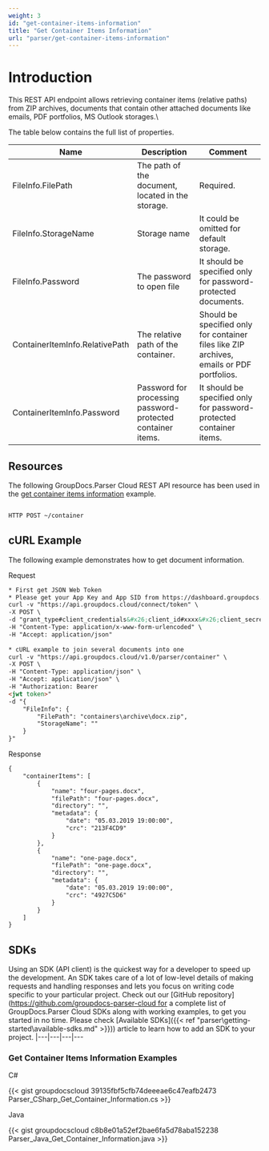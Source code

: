 ```yaml
---
weight: 3
id: "get-container-items-information"
title: "Get Container Items Information"
url: "parser/get-container-items-information"
---
```







# Introduction #

This REST API endpoint allows retrieving container items (relative paths) from ZIP archives, documents that contain other attached documents like emails, PDF portfolios, MS Outlook storages.\\

The table below contains the full list of properties. 

|Name|Description|Comment
|---|---|---
|FileInfo.FilePath|The path of the document, located in the storage.|Required.
|FileInfo.StorageName|Storage name|It could be omitted for default storage.
|FileInfo.Password|The password to open file|It should be specified only for password-protected documents.
|ContainerItemInfo.RelativePath|The relative path of the container.|Should be specified only for container files like ZIP archives, emails or PDF portfolios.
|ContainerItemInfo.Password|Password for processing password-protected container items.|It should be specified only for password-protected container items.


## Resources ##



The following GroupDocs.Parser Cloud REST API resource has been used in the [get container items information](https://apireference.groupdocs.cloud/parser/#/Info/Container) example.

```html 

HTTP POST ~/container

 ```


## cURL Example ##

The following example demonstrates how to get document information.





 Request

```html 
* First get JSON Web Token
* Please get your App Key and App SID from https://dashboard.groupdocs.cloud/#/apps. Kindly place App Key in "client_secret" and App SID in "client_id" argument.
curl -v "https://api.groupdocs.cloud/connect/token" \
-X POST \
-d "grant_type#client_credentials&#x26;client_id#xxxx&#x26;client_secret#xxxx" \
-H "Content-Type: application/x-www-form-urlencoded" \
-H "Accept: application/json"
  
* cURL example to join several documents into one
curl -v "https://api.groupdocs.cloud/v1.0/parser/container" \
-X POST \
-H "Content-Type: application/json" \
-H "Accept: application/json" \
-H "Authorization: Bearer 
<jwt token>"
-d "{
    "FileInfo": {
        "FilePath": "containers\archive\docx.zip",
        "StorageName": ""
    }
}"
 ```




 Response

```html 
{
    "containerItems": [
        {
            "name": "four-pages.docx",
            "filePath": "four-pages.docx",
            "directory": "",
            "metadata": {
                "date": "05.03.2019 19:00:00",
                "crc": "213F4CD9"
            }
        },
        {
            "name": "one-page.docx",
            "filePath": "one-page.docx",
            "directory": "",
            "metadata": {
                "date": "05.03.2019 19:00:00",
                "crc": "4927C5D6"
            }
        }
    ]
}

 ```






## SDKs ##

Using an SDK (API client) is the quickest way for a developer to speed up the development. An SDK takes care of a lot of low-level details of making requests and handling responses and lets you focus on writing code specific to your particular project. Check out our [GitHub repository](https://github.com/groupdocs-parser-cloud for a complete list of GroupDocs.Parser Cloud SDKs along with working examples, to get you started in no time. Please check [Available SDKs]({{< ref "parser\getting-started\available-sdks.md" >}})) article to learn how to add an SDK to your project.
|---|---|---|---

### Get Container Items Information Examples ###





 C#




{{< gist groupdocscloud 39135fbf5cfb74deeeae6c47eafb2473 Parser_CSharp_Get_Container_Information.cs >}}







 Java




{{< gist groupdocscloud c8b8e01a52ef2bae6fa5d78aba152238 Parser_Java_Get_Container_Information.java >}}







